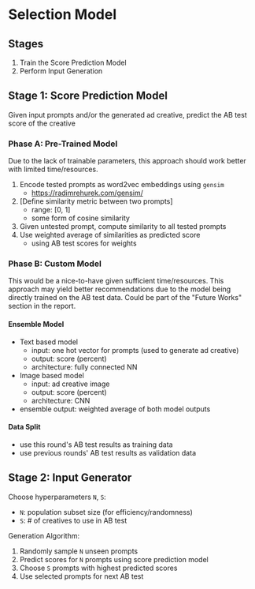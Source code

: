 # Selection Model

## Stages
1. Train the Score Prediction Model
2. Perform Input Generation

## Stage 1: Score Prediction Model
Given input prompts and/or the generated ad creative, predict the AB test score of the creative

### Phase A: Pre-Trained Model
Due to the lack of trainable parameters, this approach should work better with limited time/resources.

1. Encode tested prompts as word2vec embeddings using `gensim`
    - https://radimrehurek.com/gensim/
2. [Define similarity metric between two prompts] 
    - range: [0, 1]
    - some form of cosine similarity
3. Given untested prompt, compute similarity to all tested prompts
4. Use weighted average of similarities as predicted score
    - using AB test scores for weights

### Phase B: Custom Model
This would be a nice-to-have given sufficient time/resources. This approach may yield better recommendations due to the model being directly trained on the AB test data. Could be part of the "Future Works" section in the report.

#### Ensemble Model
- Text based model
    - input: one hot vector for prompts (used to generate ad creative)
    - output: score (percent)
    - architecture: fully connected NN
- Image based model
    - input: ad creative image
    - output: score (percent)
    - architecture: CNN
- ensemble output: weighted average of both model outputs

#### Data Split
- use this round's AB test results as training data
- use previous rounds' AB test results as validation data

## Stage 2: Input Generator
Choose hyperparameters `N`, `S`:
- `N`: population subset size (for efficiency/randomness)
- `S`: # of creatives to use in AB test

Generation Algorithm:
1. Randomly sample `N` unseen prompts
2. Predict scores for `N` prompts using score prediction model
3. Choose `S` prompts with highest predicted scores
4. Use selected prompts for next AB test
